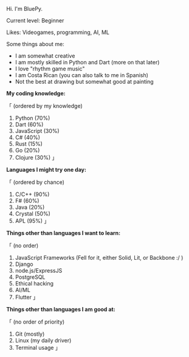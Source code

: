 Hi. I'm BluePy.

Current level: Beginner

Likes: Videogames, programming, AI, ML

Some things about me:

- I am somewhat creative
- I am mostly skilled in Python and Dart (more on that later)
- I love "rhythm game music"
- I am Costa Rican (you can also talk to me in Spanish)
- Not the best at drawing but somewhat good at painting

**My coding knowledge:**

「 (ordered by my knowledge)
   1. Python (70%)
   2. Dart (60%)
   3. JavaScript (30%)
   4. C# (40%)
   5. Rust (15%)
   6. Go (20%)
   7. Clojure (30%)          」

**Languages I might try one day:**

「 (ordered by chance)
   1. C/C++ (90%)
   2. F# (60%)
   3. Java (20%)
   4. Crystal (50%)
   5. APL (95%)      」

**Things other than languages I want to learn:**

「 (no order)
   1. JavaScript Frameworks (Fell for it, either Solid, Lit, or Backbone :/ )
   2. Django
   3. node.js/ExpressJS
   4. PostgreSQL
   5. Ethical hacking
   6. AI/ML
   7. Flutter 」

**Things other than languages I am good at:**

「 (no order of priority)
   1. Git (mostly)
   2. Linux (my daily driver)
   3. Terminal usage 」


   
<!---
BluePyTheDeer251/BluePyTheDeer251 is a ✨ special ✨ repository because its `README.md` (this file) appears on your GitHub profile.
You can click the Preview link to take a look at your changes.
--->
